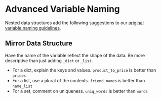 # Advanced Variable Naming
Nested data structures add the following suggestions to our [original variable naming guidelines](/notes/naming-variables-basic.md).

## Mirror Data Structure
Have the name of the variable reflect the shape of the data.
Be more descriptive than just adding `_dict` or `_list`.

* For a dict, explain the keys and values.
`product_to_price` is better than `prices`
* For a list, use a plural of the contents.
`friend_names` is better than `name_list`
* For a set, comment on uniqueness.
`uniq_words` is better than `words`
